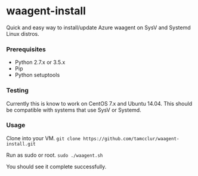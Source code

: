 # waagent-install
Quick and easy way to install/update Azure waagent on SysV and Systemd Linux distros.

### Prerequisites
* Python 2.7.x or 3.5.x
* Pip
* Python setuptools

### Testing
Currently this is know to work on CentOS 7.x and Ubuntu 14.04. This should be compatible with systems that use SysV or Systemd.

### Usage

Clone into your VM.
`git clone https://github.com/tamcclur/waagent-install.git`

Run as sudo or root.
`sudo ./waagent.sh`

You should see it complete successfully.
